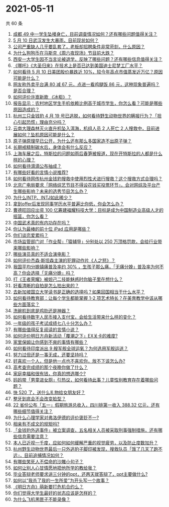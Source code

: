 # 2021-05-11

共 60 条

<!-- BEGIN -->
<!-- 最后更新时间 Tue May 11 2021 04:01:32 GMT+0800 (China Standard Time) -->

1. [成都 49
   中一学生坠楼身亡，目前调查情况如何？还有哪些问题值得关注？](https://www.zhihu.com/question/458690995)
2. [5 月 10 日武汉发生大暴雨，目前现状如何？](https://www.zhihu.com/question/458694221)
3. [公司严重缺人几乎要乱套了，老板却招聘条件非常苛刻，什么原因？](https://www.zhihu.com/question/458077938)
4. [为什么狗狗币在马斯克《周六夜现场》节目前大跌？](https://www.zhihu.com/question/458505263)
5. [西安一大学生因不当言论被退学，反映了哪些问题？还有哪些信息值得关注？](https://www.zhihu.com/question/458572630)
6. [《哪吒》《大圣归来》在技术上是否已达到美国迪士尼梦工厂水平？](https://www.zhihu.com/question/389058916)
7. [如何看待 5 月 10 日美团股价暴跌近
   10%，较今年高点市值蒸发近万亿？原因可能是什么？](https://www.zhihu.com/question/458673613)
8. [网友称外卖平台满 80 减 67 元，点进一看鸡腿饭 86
   元，这种现象普遍吗？是否合理？](https://www.zhihu.com/question/458657073)
9. [如何评价许嵩新歌 《冰柜》？](https://www.zhihu.com/question/458749554)
10. [报告显示：农村地区学生手机依赖比例高于城市学生，你怎么看？可能是哪些原因造成的？](https://www.zhihu.com/question/458628261)
11. [杭州三只金钱豹 4 月 19
    号已逃脱，如何看待野生动物世界的瞒报行为？「担心引起恐慌」理由充分吗？](https://www.zhihu.com/question/458565862)
12. [云南大理森林灭火直升机坠入洱海，机组人员 2 人死亡 2
    人搜救中，目前进展如何？坠机原因可能是什么？](https://www.zhihu.com/question/458664094)
13. [原子弹原理早已公开，为什么还有那么多国家造不出原子弹？](https://www.zhihu.com/question/435554563)
14. [长期戒精制碳水后，身体会有什么反应？](https://www.zhihu.com/question/368157736)
15. [上海车展之后，特斯拉的问题如雨后春笋被报道，现在开特斯拉的人都是什么样的心理？](https://www.zhihu.com/question/458585086)
16. [如何看待滴滴公布抽成？](https://www.zhihu.com/question/458266748)
17. [有哪些好看的言情小说推荐?](https://www.zhihu.com/question/378704818)
18. [如何看待网传杭州金钱豹搜救中使用烈性犬进行搜救？这个搜救方式合理吗？](https://www.zhihu.com/question/458486742)
19. [北京广电局要求「网络综艺节目不得设花钱买投票环节」，会对网综及平台产生哪些影响？未来的选秀节目怎么办？](https://www.zhihu.com/question/458698135)
20. [为什么INTP、INTJ如此稀少？](https://www.zhihu.com/question/357147669)
21. [拿到offer后发现同事学历水平普遍比你低，你会怎么办？](https://www.zhihu.com/question/453425750)
22. [曹德旺回应出资 100
    亿筹建福耀科技大学：目标是成为中国制造业高级人才的摇篮，你怎么看？](https://www.zhihu.com/question/458657914)
23. [中国武术真的有内功存在吗？](https://www.zhihu.com/question/29086555)
24. [你认为最棒的前十位 iPad 应用是哪些？](https://www.zhihu.com/question/34453138)
25. [你们谈恋爱累吗？](https://www.zhihu.com/question/399471584)
26. [市场监管部门对「作业帮」「猿辅导」分别处以 250
    万顶格罚款，会给行业带来哪些影响？](https://www.zhihu.com/question/458641505)
27. [哪些演员真的不适合演电影？](https://www.zhihu.com/question/451042144)
28. [如何评价杰森·斯坦森主演的犯罪动作片《人之怒》？](https://www.zhihu.com/question/457101926)
29. [我国平均分娩镇痛普及率约 30%
    ，生孩子那么痛，「无痛分娩」普及率为何不高？你会选择「无痛分娩」吗？](https://www.zhihu.com/question/458562621)
30. [打《王者荣耀》被妲己二技能魅惑时你脑子里在想什么？](https://www.zhihu.com/question/455738970)
31. [好看清晰的自拍是怎么拍出来的？](https://www.zhihu.com/question/267598322)
32. [去新加坡国立大学读书是正确的选择吗？如果回国相当于什么水平？](https://www.zhihu.com/question/415399401)
33. [如何看待教育部：让每个学生都能掌握 1-2
    项艺术特长？在美育教学中该从哪些方面落实？](https://www.zhihu.com/question/458077269)
34. [洗碗机到底是鸡肋还是神器？](https://www.zhihu.com/question/336267047)
35. [如何看待数字人民币接入支付宝，会给生活带来什么样的变化？](https://www.zhihu.com/question/458629505)
36. [一年级的孩子考试成绩七八十分怎么办？](https://www.zhihu.com/question/423393543)
37. [有哪些值得反复阅读的言情小说？](https://www.zhihu.com/question/356734446)
38. [如何评价明日方舟新活动「覆潮之下」EX关卡的难度?](https://www.zhihu.com/question/458535466)
39. [家里保姆让你感到不爽的事情有哪些？](https://www.zhihu.com/question/20554063)
40. [如何看待印度派出 9 艘军舰全球运氧？为何选用军舰运送？](https://www.zhihu.com/question/458210866)
41. [努力过但还是一事无成，还要坚持吗？](https://www.zhihu.com/question/458113819)
42. [好喜欢一个人，但是他一点也不喜欢你，放不下该怎么办?](https://www.zhihu.com/question/457804417)
43. [高考查完成绩的那个夜晚你做了什么？](https://www.zhihu.com/question/455878400)
44. [家庭幸福和很有钱，你真的想选哪个?](https://www.zhihu.com/question/455357456)
45. [妈妈带「男童进女厕」引热议，如何看待此事？儿童性别教育存在着哪些问题？](https://www.zhihu.com/question/458384181)
46. [快 520 了，送什么礼物给女朋友好？](https://www.zhihu.com/question/323989785)
47. [整牙到底会不会改变脸型？](https://www.zhihu.com/question/29078408)
48. [22 省份公布「五一」假期旅游总收入，四川排第一收入 388.32
    亿元，还有哪些细节值得关注？](https://www.zhihu.com/question/458345276)
49. [为什么心理学家对弗洛伊德的评价褒贬不一?](https://www.zhihu.com/question/458001165)
50. [相亲有不成文的规矩吗?](https://www.zhihu.com/question/453068049)
51. [「金钱豹外逃事件」被立案调查，五名相关人员被采取刑事强制措施，还有哪些信息需要注意？](https://www.zhihu.com/question/458665171)
52. [本人已近视一千度，应如何如何缓解严重的视觉疲劳，以及防止度数加升？](https://www.zhihu.com/question/450542654)
53. [杭州野生动物世界最后一只外逃豹子脚印被发现，搜救队员「饿了几天了跑不远」，目前追捕情况如何？](https://www.zhihu.com/question/458634493)
54. [有哪些笑死人不偿命的沙雕小句子？](https://www.zhihu.com/question/446274242)
55. [如何让别人心甘情愿地把他所学的教给我？](https://www.zhihu.com/question/38714506)
56. [毕业答辩老师要求讲三分钟的ppt，还两天就答辩了，ppt主要做什么?](https://www.zhihu.com/question/391921734)
57. [如何以“我杀了我的一生所爱”为开头写一个故事？](https://www.zhihu.com/question/454995390)
58. [《明日方舟》萌新要打危机合约么？](https://www.zhihu.com/question/428838411)
59. [你们觉得大学生最好的状态应该是怎样的？](https://www.zhihu.com/question/446765433)
60. [为什么飞机黑匣子不能录像？](https://www.zhihu.com/question/458343049)

<!-- END -->
